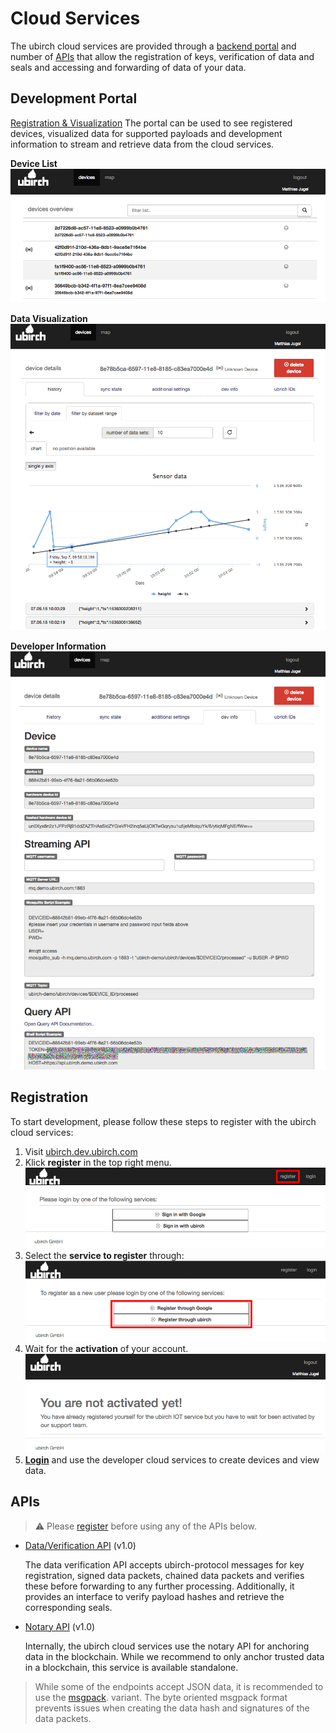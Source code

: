 # Cloud Services

The ubirch cloud services are provided through a [backend portal](https://ubirch.dev.ubirch.com) and number of 
[APIs](api) that allow the registration of keys, verification of data and seals and
accessing and forwarding of data of your data.

## Development Portal

[Registration & Visualization](https://ubirch.dev.ubirch.com)
The portal can be used to see registered devices, visualized data for supported payloads and
development information to stream and retrieve data from the cloud services.
  
**Device List**
![device list](img/portal-1.png)

**Data Visualization**  
![device view](img/portal-2.png)

**Developer Information**
![developer information](img/portal-3.png)

## Registration

To start development, please follow these steps to register with the ubirch cloud services:

1. Visit [ubirch.dev.ubirch.com](https://ubirch.dev.ubirch.com)
2. Klick **register** in the top right menu.
   ![register link](img/registration-1.png)
3. Select the **service to register** through:
   ![register using service](img/registration-2.png)
4. Wait for the **activation** of your account.      
   ![await registration](img/registration-3.png)
5. **[Login](https://ubirch.dev.ubirch.com)** and use the developer cloud services to create devices and view data.      

## APIs

> ⚠ Please [register](#registration) before using any of the APIs below.

- [Data/Verification API](api?url=https://raw.githubusercontent.com/ubirch/ubirchApiDocs/master/swaggerDocs//ubirch/avatar_service/1.0/ubirch_avatar_service_api.json) (v1.0)
  
  The data verification API accepts ubirch-protocol messages for key registration, signed data packets, chained data 
  packets and verifies these before forwarding to any further processing. Additionally, it provides an interface
  to verify payload hashes and retrieve the corresponding seals.
    
- [Notary API](api?url=https://raw.githubusercontent.com/ubirch/ubirchApiDocs/master/swaggerDocs//ubirch/notary_service/1.0/ubirch_notary_service_api.yaml) (v1.0)

  Internally, the ubirch cloud services use the notary API for anchoring data in the blockchain. While we recommend to 
  only anchor trusted data in a blockchain, this service is available standalone. 

> While some of the endpoints accept JSON data, it is recommended to use the [msgpack](https://msgpack.org/index.html).
> variant. The byte oriented msgpack format prevents issues when creating the data hash and signatures of the data 
> packets.
